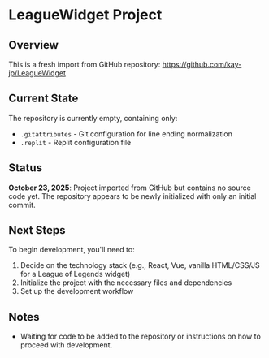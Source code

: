 # LeagueWidget Project

## Overview
This is a fresh import from GitHub repository: https://github.com/kay-jp/LeagueWidget

## Current State
The repository is currently empty, containing only:
- `.gitattributes` - Git configuration for line ending normalization
- `.replit` - Replit configuration file

## Status
**October 23, 2025**: Project imported from GitHub but contains no source code yet. The repository appears to be newly initialized with only an initial commit.

## Next Steps
To begin development, you'll need to:
1. Decide on the technology stack (e.g., React, Vue, vanilla HTML/CSS/JS for a League of Legends widget)
2. Initialize the project with the necessary files and dependencies
3. Set up the development workflow

## Notes
- Waiting for code to be added to the repository or instructions on how to proceed with development.
